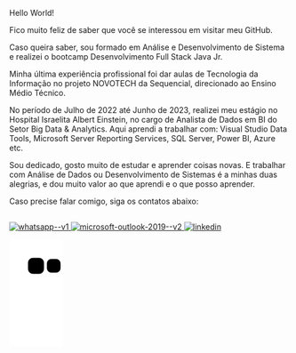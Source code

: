 Hello World!

Fico muito feliz de saber que você se interessou em visitar meu GitHub.

Caso queira saber, sou formado em Análise e Desenvolvimento de Sistema e realizei o bootcamp Desenvolvimento Full Stack Java Jr.

Minha última experiência profissional foi dar aulas de Tecnologia da Informação no projeto NOVOTECH da Sequencial, direcionado ao Ensino Médio Técnico. 

No período de Julho de 2022 até Junho de 2023, realizei meu estágio no Hospital Israelita Albert Einstein, no cargo de Analista de Dados em BI do Setor Big Data & Analytics. 
Aqui aprendi a trabalhar com: Visual Studio Data Tools, Microsoft Server Reporting Services, SQL Server, Power BI, Azure etc.

Sou dedicado, gosto muito de estudar e aprender coisas novas. E trabalhar com Análise de Dados ou Desenvolvimento de Sistemas é a minhas duas alegrias, e dou muito valor ao que aprendi e o que posso aprender.

Caso precise falar comigo, siga os contatos abaixo: 

##
<div>
  <a href="https://wa.me/+5511956396531" target="_blank" class="whatsapp">
    <img width="48" height="48" src="https://img.icons8.com/color/48/whatsapp--v1.png" alt="whatsapp--v1"/>
  </a>
  <a href="mailto:lucash.96@hotmail.com" target="_blank" class="outlook">
    <img width="48" height="48" src="https://img.icons8.com/color/48/microsoft-outlook-2019--v2.png" alt="microsoft-outlook-2019--v2"/>
  </a>
  <a href="https://www.linkedin.com/in/lucas-amaro-5711611ab/" class="linkedin">
    <img width="48" height="48" src="https://img.icons8.com/color/48/linkedin.png" alt="linkedin"/>
  </a>

  ![snake gif](https://github.com/LucasHerculanoAmaro/LucasHerculanoAmaro/blob/output/github-contribution-grid-snake.svg)
</div>


